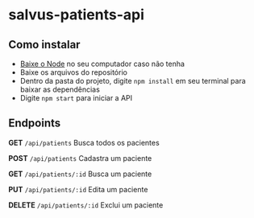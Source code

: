 # salvus-patients-api

## Como instalar
- [Baixe o Node](https://nodejs.org/pt-br/download/) no seu computador caso não tenha
- Baixe os arquivos do repositório
- Dentro da pasta do projeto, digite `npm install` em seu terminal para baixar as dependências
- Digite `npm start` para iniciar a API

## Endpoints
**GET** `/api/patients` Busca todos os pacientes

**POST** `/api/patients` Cadastra um paciente

**GET** `/api/patients/:id` Busca um paciente

**PUT** `/api/patients/:id` Edita um paciente

**DELETE** `/api/patients/:id` Exclui um paciente
